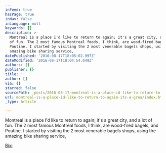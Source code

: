 ```yaml
---
inFeed: true
hasPage: true
inNav: false
inLanguage: null
keywords: []
description: >-
  Montreal is a place I'd like to return to again; it's a great city, and a lot
  of fun. The 2 most famous Montreal foods, I think, are wood-fired bagels, and
  Poutine. I started by visiting the 2 most venerable bagels shops, using the
  amazing bike sharing service,
datePublished: '2016-08-17T18:05:02.997Z'
dateModified: '2016-08-17T18:04:54.049Z'
authors: []
publisher: {}
title: ''
author: []
via: {}
starred: false
sourcePath: _posts/2016-08-17-montreal-is-a-place-id-like-to-return-to-again-its-a-grea.md
url: montreal-is-a-place-id-like-to-return-to-again-its-a-grea/index.html
_type: Article

---
```

Montreal is a place I'd like to return to again; it's a great city, and a lot of fun. The 2 most famous Montreal foods, I think, are wood-fired bagels, and Poutine. I started by visiting the 2 most venerable bagels shops, using the amazing bike sharing service,

[Bixi][0]

[0]: https://bixi.com/